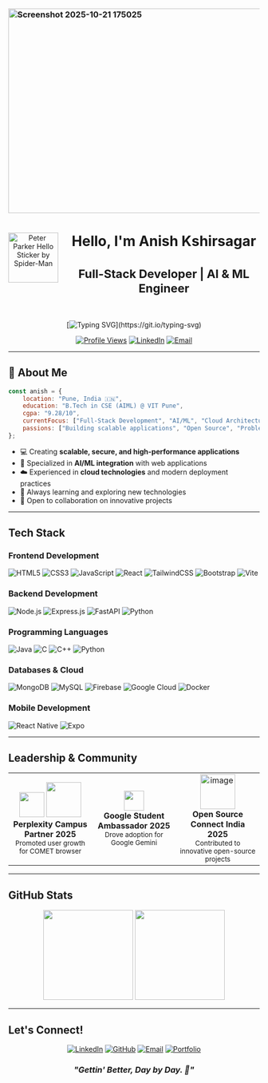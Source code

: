 ### <img width="1646" height="410" alt="Screenshot 2025-10-21 175025" src="https://github.com/user-attachments/assets/0335a409-3e4d-429a-91f2-839805c4a32a" />

<div align="center">

<img src="https://github.com/user-attachments/assets/03391488-79cd-41f3-b440-44ca2a392902" alt="Peter Parker Hello Sticker by Spider-Man" width="100" align="left" style="margin-right: 20px;"/>

# Hello, I'm Anish Kshirsagar <br><br> <sub> Full-Stack Developer | AI & ML Engineer </sub>

<br clear="left"/>

 [![Typing SVG](https://readme-typing-svg.herokuapp.com?font=Fira+Code&size=28&pause=1000&color=66ff66&center=true&vCenter=true&width=900&lines=Learning..!+Building..!+Growing..!)](https://git.io/typing-svg)

[![Profile Views](https://komarev.com/ghpvc/?username=anish1206&label=Profile%20Views&color=6366f1&style=flat-square)](https://github.com/anish1206)
[![LinkedIn](https://img.shields.io/badge/-Connect-0077B5?style=flat-square&logo=Linkedin&logoColor=white)](https://www.linkedin.com/in/anish-kshirsagar-02031133b)
[![Email](https://img.shields.io/badge/-Email-D14836?style=flat-square&logo=Gmail&logoColor=white)](mailto:anish.ksh06@gmail.com)

</div>

---

## 🚀 About Me

```javascript
const anish = {
    location: "Pune, India 🇮🇳",
    education: "B.Tech in CSE (AIML) @ VIT Pune",
    cgpa: "9.28/10",
    currentFocus: ["Full-Stack Development", "AI/ML", "Cloud Architecture"],
    passions: ["Building scalable applications", "Open Source", "Problem Solving"]
};
```

- 💻 Creating **scalable, secure, and high-performance applications**
- 🤖 Specialized in **AI/ML integration** with web applications
- ☁️ Experienced in **cloud technologies** and modern deployment practices
- 🌱 Always learning and exploring new technologies
- 🎯 Open to collaboration on innovative projects

---

##  Tech Stack

### Frontend Development
![HTML5](https://img.shields.io/badge/-HTML5-E34F26?style=flat-square&logo=html5&logoColor=white)
![CSS3](https://img.shields.io/badge/-CSS3-1572B6?style=flat-square&logo=css3&logoColor=white)
![JavaScript](https://img.shields.io/badge/-JavaScript-F7DF1E?style=flat-square&logo=javascript&logoColor=black)
![React](https://img.shields.io/badge/-React-61DAFB?style=flat-square&logo=react&logoColor=black)
![TailwindCSS](https://img.shields.io/badge/-Tailwind_CSS-38B2AC?style=flat-square&logo=tailwind-css&logoColor=white)
![Bootstrap](https://img.shields.io/badge/-Bootstrap-7952B3?style=flat-square&logo=bootstrap&logoColor=white)
![Vite](https://img.shields.io/badge/-Vite-646CFF?style=flat-square&logo=vite&logoColor=white)

### Backend Development
![Node.js](https://img.shields.io/badge/-Node.js-339933?style=flat-square&logo=node.js&logoColor=white)
![Express.js](https://img.shields.io/badge/-Express-000000?style=flat-square&logo=express&logoColor=white)
![FastAPI](https://img.shields.io/badge/-FastAPI-009688?style=flat-square&logo=fastapi&logoColor=white)
![Python](https://img.shields.io/badge/-Python-3776AB?style=flat-square&logo=python&logoColor=white)

### Programming Languages
![Java](https://img.shields.io/badge/-Java-007396?style=flat-square&logo=java&logoColor=white)
![C](https://img.shields.io/badge/-C-A8B9CC?style=flat-square&logo=c&logoColor=black)
![C++](https://img.shields.io/badge/-C++-00599C?style=flat-square&logo=c%2B%2B&logoColor=white)
![Python](https://img.shields.io/badge/-Python-3776AB?style=flat-square&logo=python&logoColor=white)

### Databases & Cloud
![MongoDB](https://img.shields.io/badge/-MongoDB-47A248?style=flat-square&logo=mongodb&logoColor=white)
![MySQL](https://img.shields.io/badge/-MySQL-4479A1?style=flat-square&logo=mysql&logoColor=white)
![Firebase](https://img.shields.io/badge/-Firebase-FFCA28?style=flat-square&logo=firebase&logoColor=black)
![Google Cloud](https://img.shields.io/badge/-Google_Cloud-4285F4?style=flat-square&logo=google-cloud&logoColor=white)
![Docker](https://img.shields.io/badge/-Docker-2496ED?style=flat-square&logo=docker&logoColor=white)

### Mobile Development
![React Native](https://img.shields.io/badge/-React_Native-61DAFB?style=flat-square&logo=react&logoColor=black)
![Expo](https://img.shields.io/badge/-Expo-000020?style=flat-square&logo=expo&logoColor=white)

---

##  Leadership & Community

<table>
<tr>
<td align="center" width="33%">
<img src="https://encrypted-tbn0.gstatic.com/images?q=tbn:ANd9GcTLzN0R_KpkUPpgnH-GDnmVdwZRmWeU9qk5lw&s" width="50"/> <img src="https://encrypted-tbn0.gstatic.com/images?q=tbn:ANd9GcRpotYAFHt2O_79icTHaNO7SXvg4Y4d1M76bQ&s" width="70"/><br>
<b>Perplexity Campus Partner 2025</b><br>
<sub>Promoted user growth for COMET browser</sub>
</td>
<td align="center" width="33%">
<img src="https://img.icons8.com/fluency/96/000000/google-logo.png" width="40"/><br>
<b>Google Student Ambassador 2025</b><br>
<sub>Drove adoption for Google Gemini</sub>
</td>
<td align="center" width="33%">
<img width="70" alt="image" src="https://github.com/user-attachments/assets/1c794371-d36c-4846-b9bd-1c01c2aa62fc" />
<br>
<b>Open Source Connect India 2025</b><br>
<sub>Contributed to innovative open-source projects</sub>
</td>
</tr>
</table>

---

##  GitHub Stats

<div align="center">

<img height="180em" src="https://github-readme-stats.vercel.app/api?username=anish1206&show_icons=true&theme=tokyonight&include_all_commits=true&count_private=true"/>
<img height="180em" src="https://github-readme-stats.vercel.app/api/top-langs/?username=anish1206&layout=compact&langs_count=8&theme=tokyonight"/>

</div>

---

##  Let's Connect!

<div align="center">

[![LinkedIn](https://img.shields.io/badge/LinkedIn-0077B5?style=for-the-badge&logo=linkedin&logoColor=white)](https://www.linkedin.com/in/anish-kshirsagar-02031133b)
[![GitHub](https://img.shields.io/badge/GitHub-100000?style=for-the-badge&logo=github&logoColor=white)](https://github.com/anish1206)
[![Email](https://img.shields.io/badge/Email-D14836?style=for-the-badge&logo=gmail&logoColor=white)](mailto:anish.ksh06@gmail.com)
[![Portfolio](https://img.shields.io/badge/Portfolio-000000?style=for-the-badge&logo=About.me&logoColor=white)](https://yourportfolio.com)

</div>

<div align="center">
  
###  *"Gettin' Better, Day by Day. 💪"*

</div>
